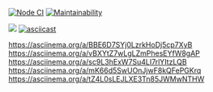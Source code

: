 [![Node CI](https://github.com/mishchenkoandrey/frontend-project-lvl1/workflows/Node%20CI/badge.svg)](https://github.com/mishchenkoandrey/frontend-project-lvl1/actions)
[![Maintainability](https://api.codeclimate.com/v1/badges/1345e84d6a8a763d1aa7/maintainability)](https://codeclimate.com/github/mishchenkoandrey/frontend-project-lvl1/maintainability)
<script src="https://asciinema.org/a/BBE6D7SYj0LzrkHoDj5cp7XyB" id="asciicast-BBE6D7SYj0LzrkHoDj5cp7XyB" data-cols="120" data-rows="14" data-preload="1" async></script>
<a href="https://asciinema.org/a/BBE6D7SYj0LzrkHoDj5cp7XyB" target="_blank"><img src="https://asciinema.org/a/BBE6D7SYj0LzrkHoDj5cp7XyB.svg" /></a>
[![asciicast](https://asciinema.org/a/BBE6D7SYj0LzrkHoDj5cp7XyB.svg)](https://asciinema.org/a/BBE6D7SYj0LzrkHoDj5cp7XyB)
<script id="asciicast-BBE6D7SYj0LzrkHoDj5cp7XyB" src="https://asciinema.org/a/BBE6D7SYj0LzrkHoDj5cp7XyB.js" async></script>
https://asciinema.org/a/BBE6D7SYj0LzrkHoDj5cp7XyB
https://asciinema.org/a/vBXYtZ7wLgLZmPhesEYfW8gAP
https://asciinema.org/a/sc9L3hExW7Su4LI7rlYItzLQB
https://asciinema.org/a/mK66d5SwUOnJjwF8kQFePGKrq
https://asciinema.org/a/tZ4L0sLEJLXE3Tn85JWMwNTHW
<script src="https://asciinema.org/a/EK9l2zlzVa8CsHYA9SzTJTrKZ.js" id="asciicast-EK9l2zlzVa8CsHYA9SzTJTrKZ" data-cols="120" data-rows="14" data-preload="1" async type="ac5600e43520b03cbea044fb-text/javascript"></script>
